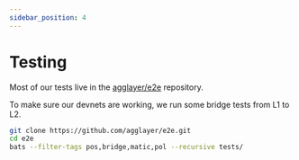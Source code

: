 ```yaml
---
sidebar_position: 4
---
```


# Testing

Most of our tests live in the [agglayer/e2e](https://github.com/agglayer/e2e) repository.

To make sure our devnets are working, we run some bridge tests from L1 to L2.

```bash
git clone https://github.com/agglayer/e2e.git
cd e2e
bats --filter-tags pos,bridge,matic,pol --recursive tests/
```
